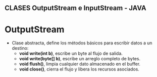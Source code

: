 ## CLASES OutputStream e InputStream - JAVA
# OutputStream
  - Clase abstracta, define los métodos básicos para escribir datos a un destino:
    - **void write(int b)**, escribe un byte al flujo de salida.
    - **void write(byte[] b)**, escribe un arreglo completo de bytes.
    - **void flush()**, limpia cualquier dato almacenado en el buffer.
    - **void close()**, cierra el flujo y libera los recursos asociados.
